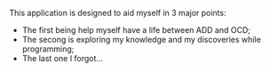 This application is designed to aid myself in 3 major points:
- The first being help myself have a life between ADD and OCD;
- The secong is exploring my knowledge and my discoveries while programming;
- The last one I forgot...
